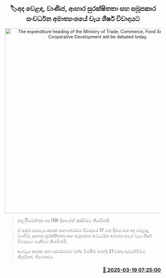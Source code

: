 <p align='center'><b><h2 align='center' title='The expenditure heading of the Ministry of Trade, Commerce, Food Security and Cooperative Development will be debated today.'>🏷අද වෙළඳ, වාණිජ, ආහාර සුරක්ෂිතතා සහ සමූපකාර සංවර්ධන අමාත්‍යංශයේ වැය ශීර්ෂ විවාදයට</h2></b></p>
<p align='center'><img src='https://helakuru.sgp1.cdn.digitaloceanspaces.com/esana/images/lib/budget-2025-new.jpg' width='600' alt='The expenditure heading of the Ministry of Trade, Commerce, Food Security and Cooperative Development will be debated today.'></p>

> පාර්ලිමේන්තුව අද (19) දිනයේත් රැස්වීමට නියමිතයි.

> ඒ අනුව අයවැය කාරක සභා අවස්ථා විවාදයේ 17 වන දිනය වන අද වෙළඳ, වාණිජ, ආහාර සුරක්ෂිතතා සහ සමූපකාර සංවර්ධන අමාත්‍යංශයේ වැය ශීර්ෂ විවාදයට ගැනීමට නියමිතයි.

> අයවැය කාරක සභා අවස්ථාවේ ඡන්ද විමසීම මාර්තු 21 වනදා පැවැත්වීමට නියමිතව තිබෙනවා.  



<h3 align='right'><a href='https://www.helakuru.lk/esana/p/108441/'>📅 2025-03-19 07:25:00</a></h3>

